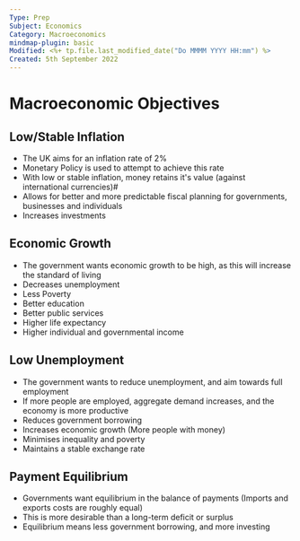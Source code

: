 ```yaml
---
Type: Prep
Subject: Economics
Category: Macroeconomics
mindmap-plugin: basic
Modified: <%+ tp.file.last_modified_date("Do MMMM YYYY HH:mm") %>
Created: 5th September 2022
---
```


# Macroeconomic Objectives

## Low/Stable Inflation
- The UK aims for an inflation rate of 2%
- Monetary Policy is used to attempt to achieve this rate
- With low or stable inflation, money retains it's value (against international currencies)#
- Allows for better and more predictable fiscal planning for governments, businesses and individuals
- Increases investments

## Economic Growth
- The government wants economic growth to be high, as this will increase the standard of living
- Decreases unemployment
- Less Poverty
- Better education
- Better public services
- Higher life expectancy
- Higher individual and governmental income

## Low Unemployment
- The government wants to reduce unemployment, and aim towards full employment
- If more people are employed, aggregate demand increases, and the economy is more productive
- Reduces government borrowing
- Increases economic growth (More people with money)
- Minimises inequality and poverty
- Maintains a stable exchange rate

## Payment Equilibrium
- Governments want equilibrium in the balance of payments (Imports and exports costs are roughly equal)
- This is more desirable than a long-term deficit or surplus
- Equilibrium means less government borrowing, and more investing